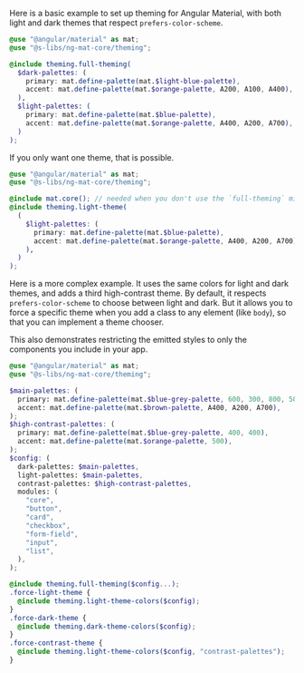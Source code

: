 Here is a basic example to set up theming for Angular Material, with both light and dark themes that respect `prefers-color-scheme`.

```scss
@use "@angular/material" as mat;
@use "@s-libs/ng-mat-core/theming";

@include theming.full-theming(
  $dark-palettes: (
    primary: mat.define-palette(mat.$light-blue-palette),
    accent: mat.define-palette(mat.$orange-palette, A200, A100, A400),
  ),
  $light-palettes: (
    primary: mat.define-palette(mat.$blue-palette),
    accent: mat.define-palette(mat.$orange-palette, A400, A200, A700),
  )
);
```

If you only want one theme, that is possible.

```scss
@use "@angular/material" as mat;
@use "@s-libs/ng-mat-core/theming";

@include mat.core(); // needed when you don't use the `full-theming` mixin
@include theming.light-theme(
  (
    $light-palettes: (
      primary: mat.define-palette(mat.$blue-palette),
      accent: mat.define-palette(mat.$orange-palette, A400, A200, A700),
    ),
  )
);
```

Here is a more complex example. It uses the same colors for light and dark themes, and adds a third high-contrast theme. By default, it respects `prefers-color-scheme` to choose between light and dark. But it allows you to force a specific theme when you add a class to any element (like `body`), so that you can implement a theme chooser.

This also demonstrates restricting the emitted styles to only the components you include in your app.

```scss
@use "@angular/material" as mat;
@use "@s-libs/ng-mat-core/theming";

$main-palettes: (
  primary: mat.define-palette(mat.$blue-grey-palette, 600, 300, 800, 500),
  accent: mat.define-palette(mat.$brown-palette, A400, A200, A700),
);
$high-contrast-palettes: (
  primary: mat.define-palette(mat.$blue-grey-palette, 400, 400),
  accent: mat.define-palette(mat.$orange-palette, 500),
);
$config: (
  dark-palettes: $main-palettes,
  light-palettes: $main-palettes,
  contrast-palettes: $high-contrast-palettes,
  modules: (
    "core",
    "button",
    "card",
    "checkbox",
    "form-field",
    "input",
    "list",
  ),
);

@include theming.full-theming($config...);
.force-light-theme {
  @include theming.light-theme-colors($config);
}
.force-dark-theme {
  @include theming.dark-theme-colors($config);
}
.force-contrast-theme {
  @include theming.light-theme-colors($config, "contrast-palettes");
}
```
